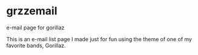 # grzzemail
e-mail page for gorillaz

This is an e-mail list page I made just for fun using the theme of one of my favorite bands, Gorillaz.
